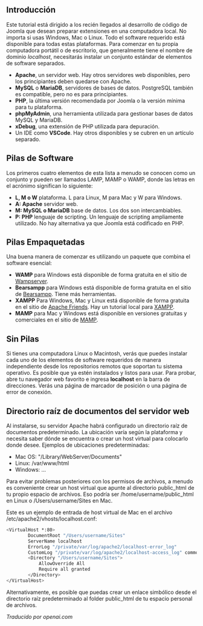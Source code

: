 <!-- Filename: J4.x:Developer:_Required_Software / Display title: Software requerido -->

## Introducción

Este tutorial está dirigido a los recién llegados al desarrollo de código de Joomla que desean preparar extensiones en una computadora local. No importa si usas Windows, Mac o Linux. Todo el software requerido está disponible para todas estas plataformas. Para comenzar en tu propia computadora portátil o de escritorio, que generalmente tiene el nombre de dominio *localhost*, necesitarás instalar un conjunto estándar de elementos de software separados.

- **Apache**, un servidor web. Hay otros servidores web disponibles, pero los principiantes deben quedarse con Apache.
- **MySQL** o **MariaDB**, servidores de bases de datos. PostgreSQL también es compatible, pero no es para principiantes.
- **PHP**, la última versión recomendada por Joomla o la versión mínima para tu plataforma.
- **phpMyAdmin**, una herramienta utilizada para gestionar bases de datos MySQL y MariaDB.
- **xDebug**, una extensión de PHP utilizada para depuración.
- Un IDE como **VSCode**. Hay otros disponibles y se cubren en un artículo separado.

## Pilas de Software

Los primeros cuatro elementos de esta lista a menudo se conocen como un conjunto y pueden ser llamados LAMP, MAMP o WAMP, donde las letras en el acrónimo significan lo siguiente:

- **L, M o W** plataforma. L para Linux, M para Mac y W para Windows.
- **A: Apache** servidor web.
- **M: MySQL o MariaDB** base de datos. Los dos son intercambiables.
- **P: PHP** lenguaje de scripting. Un lenguaje de scripting ampliamente utilizado. No hay alternativa ya que Joomla está codificado en PHP.

## Pilas Empaquetadas

Una buena manera de comenzar es utilizando un paquete que combina el software esencial:

- **WAMP** para Windows está disponible de forma gratuita en el sitio de [Wampserver](https://www.wampserver.com/en/).
- **Bearsampp** para Windows está disponible de forma gratuita en el sitio de [Bearsampp](https://bearsampp.com/). Tiene más herramientas.
- **XAMPP** Para Windows, Mac y Linux está disponible de forma gratuita en el sitio de [Apache Friends](https://www.apachefriends.org/). Hay un tutorial local para [XAMPP](jdocmanual?article=user/hosting/local-hosting-with-xampp).
- **MAMP** para Mac y Windows está disponible en versiones gratuitas y comerciales en el sitio de [MAMP](https://www.mamp.info/en/mac/).

## Sin Pilas

Si tienes una computadora Linux o Macintosh, verás que puedes instalar cada uno de los elementos de software requeridos de manera independiente desde los repositorios remotos que soportan tu sistema operativo. Es posible que ya estén instalados y listos para usar. Para probar, abre tu navegador web favorito e ingresa **localhost** en la barra de direcciones. Verás una página de marcador de posición o una página de error de conexión.

## Directorio raíz de documentos del servidor web

Al instalarse, su servidor Apache habrá configurado un directorio raíz de documentos predeterminado. La ubicación varía según la plataforma y necesita saber dónde se encuentra o crear un host virtual para colocarlo donde desee. Ejemplos de ubicaciones predeterminadas:

- Mac OS: "/Library/WebServer/Documents"
- Linux: /var/www/html
- Windows: ...

Para evitar problemas posteriores con los permisos de archivos, a menudo es conveniente crear un host virtual que apunte al directorio public_html de tu propio espacio de archivos. Eso podría ser /home/username/public_html en Linux o /Users/username/Sites en Mac.

Este es un ejemplo de entrada de host virtual de Mac en el archivo /etc/apache2/vhosts/localhost.conf:

```bash
<VirtualHost *:80>
        DocumentRoot "/Users/username/Sites"
        ServerName localhost
        ErrorLog "/private/var/log/apache2/localhost-error_log"
        CustomLog "/private/var/log/apache2/localhost-access_log" common
        <Directory "/Users/username/Sites">
            AllowOverride All
            Require all granted
        </Directory>
</VirtualHost>
```

Alternativamente, es posible que puedas crear un enlace simbólico desde el directorio raíz predeterminado al folder public_html de tu espacio personal de archivos.

*Traducido por openai.com*

